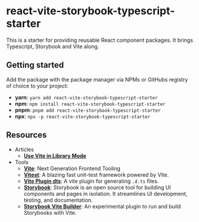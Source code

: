 # react-vite-storybook-typescript-starter

This is a starter for providing reusable React component packages. It brings Typescript, Storybook and Vite along.

## Getting started

Add the package with the package manager via NPMs or GitHubs registry of choice to your project:

- **yarn**: `yarn add react-vite-storybook-typescript-starter`
- **npm**: `npm install react-vite-storybook-typescript-starter`
- **pnpm**: `pnpm add react-vite-storybook-typescript-starter`
- **npx**: `npx -p react-vite-storybook-typescript-starter`

## Resources

- Articles
  - [**Use Vite in Library Mode**](https://vitejs.dev/guide/build.html#library-mode)
- Tools
  - [**Vite**](https://vitejs.dev/): Next Generation Frontend Tooling
  - [**Vitest**](https://vitest.dev/): A blazing fast unit-test framework powered by Vite.
  - [**Vite Plugin dts**](https://github.com/qmhc/vite-plugin-dts): A vite plugin for generating `.d.ts` files.
  - [**Storybook**](https://storybook.js.org/): Storybook is an open source tool for building UI components and pages in isolation. It streamlines UI development, testing, and documentation.
  - [**Storybook Vite Builder**](https://github.com/eirslett/storybook-builder-vite): An experimental plugin to run and build Storybooks with Vite.
